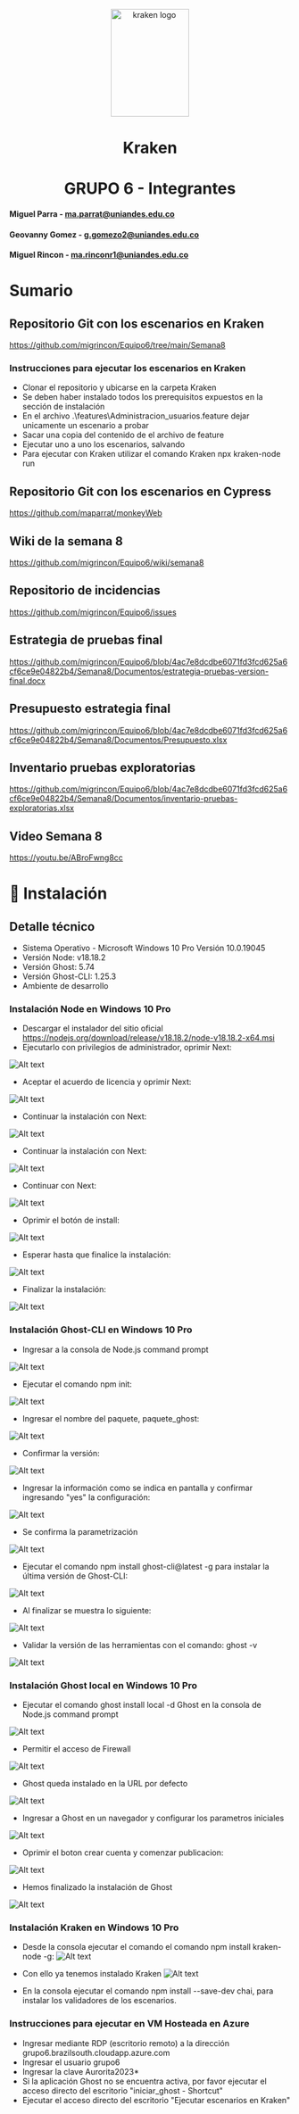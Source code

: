 <p align="center">
    <img src="./reporter/assets/images/kraken.png" alt="kraken logo" width="140" height="193">
<h1 align="center">Kraken</h1>

<h1 align="center">GRUPO 6 - Integrantes</h1>

#### Miguel Parra - ma.parrat@uniandes.edu.co
#### Geovanny Gomez - g.gomezo2@uniandes.edu.co
#### Miguel Rincon - ma.rinconr1@uniandes.edu.co

# Sumario

## Repositorio Git con los escenarios en Kraken
https://github.com/migrincon/Equipo6/tree/main/Semana8

### Instrucciones para ejecutar los escenarios en Kraken
- Clonar el repositorio y ubicarse en la carpeta Kraken
- Se deben haber instalado todos los prerequisitos expuestos en la sección de instalación
- En el archivo .\features\Administracion_usuarios.feature dejar unicamente un escenario a probar
- Sacar una copia del contenido de el archivo de feature
- Ejecutar uno a uno los escenarios, salvando
- Para ejecutar con Kraken utilizar el comando Kraken npx kraken-node run

## Repositorio Git con los escenarios en Cypress
https://github.com/maparrat/monkeyWeb

## Wiki de la semana 8
https://github.com/migrincon/Equipo6/wiki/semana8 

## Repositorio de incidencias
https://github.com/migrincon/Equipo6/issues

## Estrategia de pruebas final
https://github.com/migrincon/Equipo6/blob/4ac7e8dcdbe6071fd3fcd625a6cf6ce9e04822b4/Semana8/Documentos/estrategia-pruebas-version-final.docx

## Presupuesto estrategia final
https://github.com/migrincon/Equipo6/blob/4ac7e8dcdbe6071fd3fcd625a6cf6ce9e04822b4/Semana8/Documentos/Presupuesto.xlsx

## Inventario pruebas exploratorias
https://github.com/migrincon/Equipo6/blob/4ac7e8dcdbe6071fd3fcd625a6cf6ce9e04822b4/Semana8/Documentos/inventario-pruebas-exploratorias.xlsx

## Video Semana 8
https://youtu.be/ABroFwng8cc 


# 🔨 Instalación

## Detalle técnico
- Sistema Operativo - Microsoft Windows 10 Pro Versión 10.0.19045
- Versión Node: v18.18.2
- Versión Ghost: 5.74
- Versión Ghost-CLI: 1.25.3
- Ambiente de desarrollo

### Instalación Node en Windows 10 Pro

- Descargar el instalador del sitio oficial https://nodejs.org/download/release/v18.18.2/node-v18.18.2-x64.msi 
- Ejecutarlo con privilegios de administrador, oprimir Next:

![Alt text](image.png)

- Aceptar el acuerdo de licencia y oprimir Next:

![Alt text](image-1.png)

- Continuar la instalación con Next:

![Alt text](image-2.png)

- Continuar la instalación con Next:

![Alt text](image-3.png)

- Continuar con Next:

![Alt text](image-4.png)

- Oprimir el botón de install:

![Alt text](image-5.png)

- Esperar hasta que finalice la instalación:

![Alt text](image-7.png)

- Finalizar la instalación:

![Alt text](image-8.png)


### Instalación Ghost-CLI en Windows 10 Pro
- Ingresar a la consola de Node.js command prompt

![Alt text](image-9.png)

- Ejecutar el comando npm init:

![Alt text](image-10.png)

- Ingresar el nombre del paquete, paquete_ghost:

![Alt text](image-11.png) 

- Confirmar la versión:

![Alt text](image-12.png)

- Ingresar la información como se indica en pantalla y confirmar ingresando "yes" la configuración:

![Alt text](image-13.png)

- Se confirma la parametrización

![Alt text](image-14.png)

- Ejecutar el comando npm install ghost-cli@latest -g para instalar la última versión de Ghost-CLI:

![Alt text](image-17.png)

- Al finalizar se muestra lo siguiente:

![Alt text](image-16.png)

- Validar la versión de las herramientas con el comando: ghost -v

![Alt text](image-18.png)

### Instalación Ghost local en Windows 10 Pro

- Ejecutar el comando ghost install local -d Ghost en la consola de Node.js command prompt

![Alt text](image-19.png)

- Permitir el acceso de Firewall

![Alt text](image-20.png)

- Ghost queda instalado en la URL por defecto

![Alt text](image-21.png)

- Ingresar a Ghost en un navegador y configurar los parametros iniciales

![Alt text](image-22.png)

- Oprimir el boton crear cuenta y comenzar publicacion:

![Alt text](image-23.png)

- Hemos finalizado la instalación de Ghost

![Alt text](image-24.png)

### Instalación Kraken en Windows 10 Pro

- Desde la consola ejecutar el comando el comando npm install kraken-node -g:
![Alt text](image-25.png)

- Con ello ya tenemos instalado Kraken
![Alt text](image-26.png)

- En la consola ejecutar el comando npm install --save-dev chai, para instalar los validadores de los escenarios.

### Instrucciones para ejecutar en VM Hosteada en Azure
- Ingresar mediante RDP (escritorio remoto) a la dirección grupo6.brazilsouth.cloudapp.azure.com
- Ingresar el usuario grupo6
- Ingresar la clave Aurorita2023*
- Si la aplicación Ghost no se encuentra activa, por favor ejecutar el acceso directo del escritorio "iniciar_ghost - Shortcut"
- Ejecutar el acceso directo del escritorio "Ejecutar escenarios en Kraken"